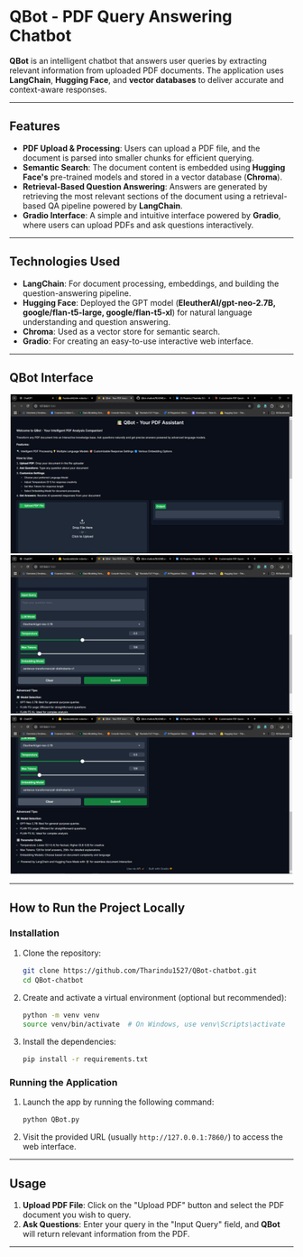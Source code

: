 # QBot - PDF Query Answering Chatbot


**QBot** is an intelligent chatbot that answers user queries by extracting relevant information from uploaded PDF documents. The application uses **LangChain**, **Hugging Face**, and **vector databases** to deliver accurate and context-aware responses.

---

## **Features**

- **PDF Upload & Processing**: Users can upload a PDF file, and the document is parsed into smaller chunks for efficient querying.
- **Semantic Search**: The document content is embedded using **Hugging Face's** pre-trained models and stored in a vector database (**Chroma**).
- **Retrieval-Based Question Answering**: Answers are generated by retrieving the most relevant sections of the document using a retrieval-based QA pipeline powered by **LangChain**.
- **Gradio Interface**: A simple and intuitive interface powered by **Gradio**, where users can upload PDFs and ask questions interactively.

---

## **Technologies Used**

- **LangChain**: For document processing, embeddings, and building the question-answering pipeline.
- **Hugging Face**: Deployed the GPT model (**EleutherAI/gpt-neo-2.7B, google/flan-t5-large, google/flan-t5-xl**) for natural language understanding and question answering.
- **Chroma**: Used as a vector store for semantic search.
- **Gradio**: For creating an easy-to-use interactive web interface.

---

## **QBot Interface**

<p align="center">
  <img src="https://github.com/Tharindu1527/QBot-chatbot/blob/main/QBot%20Interface%20Images/1.png" alt="Interface 1" width="500">
  <img src="https://github.com/Tharindu1527/QBot-chatbot/blob/main/QBot%20Interface%20Images/2.png" alt="Interface 2" width="500">
  <img src="https://github.com/Tharindu1527/QBot-chatbot/blob/main/QBot%20Interface%20Images/3.png" alt="Interface 3" width="500">
</p>

---

## **How to Run the Project Locally**

### Installation

1. Clone the repository:
    ```bash
    git clone https://github.com/Tharindu1527/QBot-chatbot.git
    cd QBot-chatbot
    ```

2. Create and activate a virtual environment (optional but recommended):
    ```bash
    python -m venv venv
    source venv/bin/activate  # On Windows, use venv\Scripts\activate
    ```

3. Install the dependencies:
    ```bash
    pip install -r requirements.txt
    ```

### Running the Application

1. Launch the app by running the following command:
    ```bash
    python QBot.py
    ```

2. Visit the provided URL (usually `http://127.0.0.1:7860/`) to access the web interface.

---

## **Usage**

1. **Upload PDF File**: Click on the "Upload PDF" button and select the PDF document you wish to query.
2. **Ask Questions**: Enter your query in the "Input Query" field, and **QBot** will return relevant information from the PDF.

---
